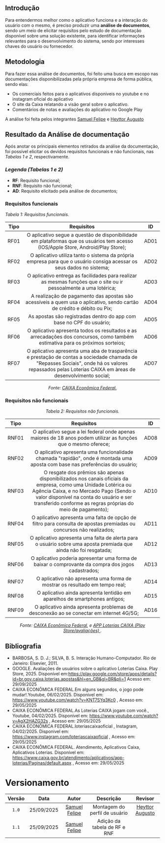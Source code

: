 ## Introdução

Para entendermos melhor como o aplicativo funciona e a interação do usuário com o mesmo, é preciso produzir uma **análise de documentos**, sendo um meio de elicitar requisitos pelo estudo de documentação disponível sobre uma solução existente, para identificar informações relevantes para o desenvolvimento do sistema, sendo por interesses chaves do usuário ou fornecedor.


## Metodologia

Para fazer essa análise de documentos, foi feito uma busca em escopo nas documentações disponibilizadas pela própria empresa de forma pública, sendo elas:
- Os comerciais feitos para o aplicativos disponiveis no youtube e no instagram oficial do aplicativo
- O site da Caixa relatando a visão geral sobre o aplicativo.
- Comentários de notas e avaliações do aplicativo no Google Play

A análise foi feita pelos integrantes [Samuel Felipe](https://github.com/TerminaKng05) e  [Heyttor Augusto](https://github.com/H3ytt0r62)

## Resultado da Análise de documentação

Após anotar os principais elementos retirados da análise da documentação, foi possível elicitar os devidos requisitos funcionais e não funcionais, nas *Tabelas 1 e 2*, respectivamente.

### *Legenda (Tabelas 1 e 2)*
- **RF**: Requisito funcional;
- **RNF**: Requisito não funcional;
- **AD**: Requisito elicitado pela análise de documentos;

### Requisitos funcionais

*<p style="test-align: center;"> Tabela 1: Requisitos funcionais.</p>*

| Tipo | Requisitos | ID |
|:----:| :-------------: |:--:|
| RF01 | O aplicativo segue a questão de disponibilidade em plataformas que os usuários tem acesso (IOS/Apple Store, Android/Play Store); | AD01|
| RF02 | O aplicativo utiliza tanto o sistema da própria empresa para que o usuário consiga acessar os seus dados no sistema; | AD02|
| RF03 | O aplicativo entrega as facilidades para realizar as mesmas funções que o site ou ir pessoalmente a uma lotérica; | AD03|
| RF04 | A realização de pagamento das apostas são acessíveis a quem usa o aplicativo, sendo cartão de crédito e débito ou Pix; | AD04|
| RF05 | As apostas são registradas dentro do app com base no CPF do usuário; | AD05|
| RF06 | O aplicativo apresenta todos os resultados e as arrecadações dos concursos, como também estimativa para os próximos sorteios; | AD06|
| RF07 | O aplicativo apresenta uma aba de trasparência e prestação de contas a sociedade chamada de "Repasses Sociais", onde há os valores repassados pelas Loterias CAIXA em àreas de desenvolvimento social; | AD07|

*<p style= "text-align: center;"> Fonte: <a href= "https://www.caixa.gov.br/atendimento/aplicativos/app-loterias/Paginas/default.aspx">CAIXA Econômica Federal.</a> </p>*

### Requisitos não funcionais

*<p style= "text-align: center;"> Tabela 2: Requisitos não funcionais.</p>*

| Tipo | Requisitos | ID |
|:----:| :---------: |:--:|
| RNF01 | O aplicativo segue a lei federal onde apenas maiores de 18 anos podem utilizar as funções que o mesmo oferece; | AD08 |
| RNF02 | O aplicativo apresenta uma funcionalidade chamada "rapidão", onde é montada uma aposta com base nas preferências do usuário; | AD09 |
| RNF03 | O resgate dos prêmios são apenas disponibilizados nos canais oficiais da empresa, como uma Unidade Lotérica ou Agência Caixa, e no Mercado Pago (Sendo o valor disponível na conta do usuário e ser transferido conforme as regras próprias do meio de pagamento); | AD10 |
| RNF04 | O aplicativo apresenta uma falta de opção de filtro para consulta de apostas premiadas ou concursos não realizados; | AD11 |
| RNF05 | O aplicativo apresenta uma falta de alerta para o usuário sobre uma aposta premiada que ainda não foi resgatada; | AD12 |
| RNF06 | O aplicativo poderia apresentar uma forma de baixar o comprovante da compra dos jogos cadastrados; | AD13 |
| RNF07 | O aplicativo não apresenta uma forma de mostrar os resultado em tempo real; | AD14|
| RNF08 | O aplicativo ainda apresenta lentidão em aparelhos de smartphones antigos; | AD15 |
| RNF09 | O aplicativo ainda apresenta problemas de desconexão ao se conectar em internet 4G/5G; | AD16 |

*<p style= "text-align: center;"> Fonte: <a href= "https://www.caixa.gov.br/atendimento/aplicativos/app-loterias/Paginas/default.aspx">CAIXA Econômica Federal</a>, e <a href= "https://play.google.com/store/apps/details?id=br.gov.caixa.loterias.apostas&hl=en_GB&gl=BR&pli=1">APP Loterias CAIXA (Play Store/avaliações) </a>.</p>*


## Bibliografia
- BARBOSA, S. D. J.; SILVA, B. S. Interação Humano-Computador. Rio de Janeiro: Elsevier, 2011.
- GOOGLE. Avaliações de usuários sobre o aplicativo Loterias Caixa. Play Store, 2025. Disponível em:https://play.google.com/store/apps/details?id=br.gov.caixa.loterias.apostas&hl=en_GB&gl=BR&pli=1  Acesso em: 29/09/2025
- CAIXA ECONÔMICA FEDERAL.Em alguns segundos, o jogo pode mudar!.Youtube, 06/02/2025. Disponivel em: https://www.youtube.com/watch?v=KNT7SYq3Kc0 , Acesso em: 29/05/2025
- CAIXA ECONÔMICA FEDERAL.As Loterias CAIXA jogam com você., Youtube, 04/02/2025. Disponivel em: https://www.youtube.com/watch?v=AgX2HAZG32s , Acesso em: 29/05/2025
- CAIXA ECONÔMICA FEDERAL.loteriascaixaoficial , Instagram, 04/02/2025. Disponivel em: https://www.instagram.com/loteriascaixaoficial , Acesso em: 29/05/2025
- CAIXA ECONÔMICA FEDERAL. Atendimento, Aplicativos Caixa, Aplicativos Loterias. Disponível em: https://www.caixa.gov.br/atendimento/aplicativos/app-loterias/Paginas/default.aspx , Acesso em: 29/05/2025

# Versionamento

| Versão | Data | Autor | Descrição | Revisor |
|:--------:|:------------:|:---------------------:|:----------------------------------------------:|:---------:|
| ``1.0``    | 25/09/2025 |[Samuel Felipe](https://github.com/TerminaKng05)| Montagem do perfil de usuário | [Heyttor Augusto](https://github.com/H3ytt0r62)     |
|  ``1.1``    | 25/09/2025 |[Samuel Felipe](https://github.com/TerminaKng05)| Adição da tabela de RF e RNF | |